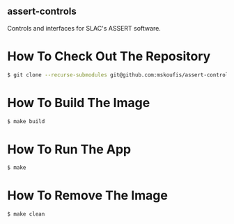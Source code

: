 ## assert-controls
Controls and interfaces for SLAC's ASSERT software.

# How To Check Out The Repository
```bash
$ git clone --recurse-submodules git@github.com:mskoufis/assert-controls.git
```

# How To Build The Image
```bash
$ make build
```

# How To Run The App
```bash
$ make
```

# How To Remove The Image
```bash
$ make clean
```
